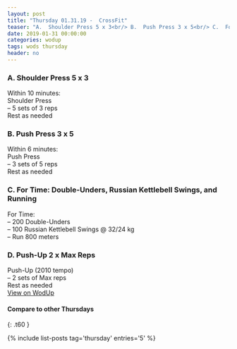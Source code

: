 ```yaml
---
layout: post
title: "Thursday 01.31.19 -  CrossFit"
teaser: "A.  Shoulder Press 5 x 3<br/> B.  Push Press 3 x 5<br/> C.  For Time: Double-Unders, Russian Kettlebell Swings, and Running<br/> D.  Push-Up 2 x Max Reps"
date: 2019-01-31 00:00:00
categories: wodup
tags: wods thursday
header: no
---
```



<h3>A.  Shoulder Press 5 x 3</h3>
Within 10 minutes:<br/>
Shoulder Press<br/>– 5 sets of 3 reps <br/>Rest as needed<br/>
<h3>B.  Push Press 3 x 5</h3>
Within 6 minutes:<br/>
Push Press<br/>– 3 sets of 5 reps <br/>Rest as needed<br/>
<h3>C.  For Time: Double-Unders, Russian Kettlebell Swings, and Running</h3>
For Time:<br/>– 200 Double-Unders<br/>– 100 Russian Kettlebell Swings @ 32/24 kg<br/>– Run 800 meters<br/>
<h3>D.  Push-Up 2 x Max Reps</h3>
Push-Up (2010 tempo)<br/>– 2 sets of Max reps <br/>Rest as needed<br/>
<a href="https://www.wodup.com/gyms/asphodel/wods/12883" target="blank">View on WodUp</a>


#### Compare to other Thursdays
{: .t60 }

{% include list-posts tag='thursday' entries='5' %}